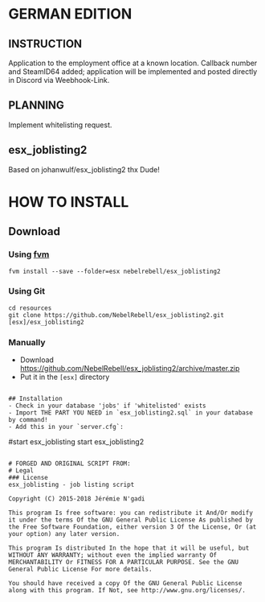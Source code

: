 # GERMAN EDITION

## INSTRUCTION
Application to the employment office at a known location. Callback number and SteamID64 added; application will be implemented and posted directly in Discord via Weebhook-Link.

## PLANNING
Implement whitelisting request.

## esx_joblisting2
Based on johanwulf/esx_joblisting2
thx Dude!

# HOW TO INSTALL
## Download

### Using [fvm](https://github.com/qlaffont/fvm-installer)
```
fvm install --save --folder=esx nebelrebell/esx_joblisting2
```

### Using Git
```
cd resources
git clone https://github.com/NebelRebell/esx_joblisting2.git [esx]/esx_joblisting2

```

### Manually
- Download https://github.com/NebelRebell/esx_joblisting2/archive/master.zip
- Put it in the `[esx]` directory

```

## Installation
- Check in your database 'jobs' if 'whitelisted' exists
- Import THE PART YOU NEED in `esx_joblisting2.sql` in your database by command!
- Add this in your `server.cfg`:

```
#start esx_joblisting
start esx_joblisting2
```

# FORGED AND ORIGINAL SCRIPT FROM:
# Legal
### License
esx_joblisting - job listing script

Copyright (C) 2015-2018 Jérémie N'gadi

This program Is free software: you can redistribute it And/Or modify it under the terms Of the GNU General Public License As published by the Free Software Foundation, either version 3 Of the License, Or (at your option) any later version.

This program Is distributed In the hope that it will be useful, but WITHOUT ANY WARRANTY; without even the implied warranty Of MERCHANTABILITY Or FITNESS FOR A PARTICULAR PURPOSE. See the GNU General Public License For more details.

You should have received a copy Of the GNU General Public License along with this program. If Not, see http://www.gnu.org/licenses/.

